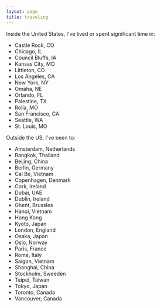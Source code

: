 ```yaml
---
layout: page
title: traveling
---
```


Inside the United States, I've lived or spent significant time in:

* Castle Rock, CO
* Chicago, IL
* Council Bluffs, IA
* Kansas City, MO
* Littleton, CO
* Los Angeles, CA
* New York, NY
* Omaha, NE
* Orlando, FL
* Palestine, TX
* Rolla, MO
* San Francisco, CA
* Seattle, WA
* St. Louis, MO

Outside the US, I've been to:

* Amsterdam, Netherlands
* Bangkok, Thailand
* Beijing, China
* Berlin, Germany
* Cai Be, Vietnam
* Copenhagen, Denmark
* Cork, Ireland
* Dubai, UAE
* Dublin, Ireland
* Ghent, Brussles
* Hanoi, Vietnam
* Hong Kong
* Kyoto, Japan
* London, England
* Osaka, Japan
* Oslo, Norway
* Paris, France
* Rome, Italy
* Saigon, Vietnam
* Shanghai, China
* Stockholm, Sweeden
* Taipei, Taiwan
* Tokyo, Japan
* Toronto, Canada
* Vancouver, Canada
